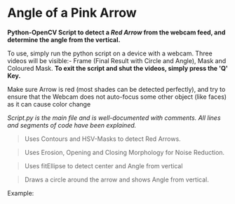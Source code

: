 # Angle of a Pink Arrow

**Python-OpenCV Script to detect a _Red Arrow_ from the webcam feed, and determine the angle from the vertical.**

To use, simply run the python script on a device with a webcam.
Three videos will be visible:- Frame (Final Result with Circle and Angle), Mask and Coloured Mask.
**To exit the script and shut the videos, simply press the 'Q' Key.**

Make sure Arrow is red (most shades can be detected perfectly), and try to ensure that the Webcam does not auto-focus some other object (like faces) as it can cause color change

_Script.py is the main file and is well-documented with comments. All lines and segments of code have been explained._

> Uses Contours and HSV-Masks to detect Red Arrows.

> Uses Erosion, Opening and Closing Morphology for Noise Reduction.

> Uses fitEllipse to detect center and Angle from vertical

> Draws a circle around the arrow and shows Angle from vertical.

Example:
